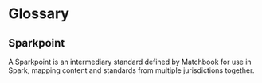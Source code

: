 # Glossary

## Sparkpoint

A Sparkpoint is an intermediary standard defined by Matchbook for use in Spark, mapping content and standards from multiple jurisdictions together.